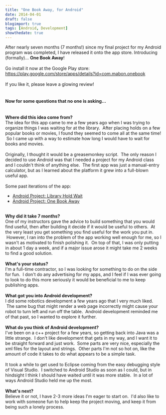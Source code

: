 ```yaml
---
title: "One Book Away, for Android"
date: 2014-04-01
draft: false
blogimport: true
tags: [Android, Development]
showthedate: true
---
```


After nearly seven
months (7 months!) since my final project for my Android program was completed, I have released it onto the app store. Introducing (formally)... <b>One Book Away</b>!
<br />
<br />Go install it now at the Google Play store:
<br /><a href="https://play.google.com/store/apps/details?id=com.mabon.onebook" target="_blank">https://play.google.com/store/apps/details?id=com.mabon.onebook</a>
<br />
<br />If you like it, please leave a glowing review!
<br />
<br />
<h4>Now for some questions that no one is asking...</h4>
<br /><b>Where did this idea come from?</b>
<br />The idea for this app came to me a few years ago when I was trying to organize things I was waiting for at the library. &nbsp;After placing holds on a few popular books or movies, I found they seemed to come all at the same time! &nbsp;So I came up with
a way to estimate how long I would have to wait for books and movies.
<br />
<br />Originally, I thought it would be a greasemonkey script. &nbsp;The only reason I decided to use Android was that I needed a project for my Android class and I couldn't think of anything else. &nbsp;The first app was just a manual-entry calculator, but
as I learned about the platform it grew into a full-blown useful app.
<br />
<br />Some past iterations of the app:
<br />
<ul>
  <li><a href="/posts/entry-level-android-application" target="_blank">Android Project: Library Hold Wait</a></li>
  <li><a href="/posts/android-project-one-book-away" target="_blank">Android Project: One Book Away</a></li>
</ul>
<br /><b>Why did it take 7 months?</b>
<br />One of my instructors gave the advice to build something that you would find useful, then after building it decide if it would be useful to others. &nbsp;At the very least you get something you find useful for the work you put in. &nbsp;However, I ran
into the problem of the app working well enough for me, so I wasn't as motivated to finish polishing it. &nbsp;On top of that, I was only putting in about 1 day a week, and if a major issue arose it might take me 2 weeks to find a good solution.
<br />
<br /><b>What's your status?</b>
<br />I'm a full-time contractor, so I was looking for something to do on the side for fun. &nbsp;I don't do any advertising for my apps, and I feel if I was ever going to look to do this more seriously it would be beneficial to me to keep publishing apps.
<br
/>
<br /><b>What got you into Android development?</b>
<br />I did some robotics development a few years ago that I very much liked. &nbsp;The same bug that might render a web page incorrectly might cause your robot to turn left and run off the table. &nbsp;Android development reminded me of that past, so I wanted
to explore it further.
<br />
<br /><b>What do you think of Android development?</b>
<br />I've been on a c++ project for a few years, so getting back into Java was a little strange. &nbsp;I don't like development that gets in my way, and I want it to be straight forward and just work. &nbsp;Some parts are very nice, especially the xml files
for the layout and strings. &nbsp;Other parts I'm not so hot on, like the amount of code it takes to do what appears to be a simple task.
<br />
<br />It took a while to get used to Eclipse coming from the easy debugging style of Visual Studio. &nbsp;I switched to Android Studio as soon as I could, but in hindsight I think I should have waited until it was more stable. &nbsp;In a lot of ways Android
Studio held me up the most.
<br />
<br /><b>What's next?</b>
<br />Believe it or not, I have 2-3 more ideas I'm eager to start on. &nbsp;I'd also like to work with someone fun to help keep the project moving, and keep it from being such a lonely process.
<br />
<br />
<br />
<br />
<br />
<br />
